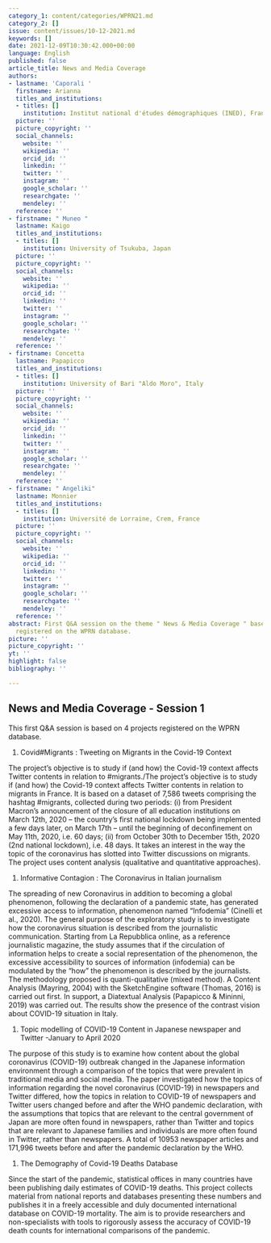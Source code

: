 ```yaml
---
category_1: content/categories/WPRN21.md
category_2: []
issue: content/issues/10-12-2021.md
keywords: []
date: 2021-12-09T10:30:42.000+00:00
language: English
published: false
article_title: News and Media Coverage
authors:
- lastname: 'Caporali '
  firstname: Arianna
  titles_and_institutions:
  - titles: []
    institution: Institut national d'études démographiques (INED), France
  picture: ''
  picture_copyright: ''
  social_channels:
    website: ''
    wikipedia: ''
    orcid_id: ''
    linkedin: ''
    twitter: ''
    instagram: ''
    google_scholar: ''
    researchgate: ''
    mendeley: ''
  reference: ''
- firstname: " Muneo "
  lastname: Kaigo
  titles_and_institutions:
  - titles: []
    institution: University of Tsukuba, Japan
  picture: ''
  picture_copyright: ''
  social_channels:
    website: ''
    wikipedia: ''
    orcid_id: ''
    linkedin: ''
    twitter: ''
    instagram: ''
    google_scholar: ''
    researchgate: ''
    mendeley: ''
  reference: ''
- firstname: Concetta
  lastname: Papapicco
  titles_and_institutions:
  - titles: []
    institution: University of Bari "Aldo Moro", Italy
  picture: ''
  picture_copyright: ''
  social_channels:
    website: ''
    wikipedia: ''
    orcid_id: ''
    linkedin: ''
    twitter: ''
    instagram: ''
    google_scholar: ''
    researchgate: ''
    mendeley: ''
  reference: ''
- firstname: " Angeliki"
  lastname: Monnier
  titles_and_institutions:
  - titles: []
    institution: Université de Lorraine, Crem, France
  picture: ''
  picture_copyright: ''
  social_channels:
    website: ''
    wikipedia: ''
    orcid_id: ''
    linkedin: ''
    twitter: ''
    instagram: ''
    google_scholar: ''
    researchgate: ''
    mendeley: ''
  reference: ''
abstract: First Q&A session on the theme " News & Media Coverage " based on 4 projects
  registered on the WPRN database.
picture: ''
picture_copyright: ''
yt: ''
highlight: false
bibliography: ''

---
```

## News and Media Coverage - Session 1

This first Q&A session is based on 4 projects registered on the WPRN database.

<Youtube yt="xxxxx" caption ="Q&A session News & Media Coverage"></Youtube>

1. Covid#Migrants : Tweeting on Migrants in the Covid-19 Context

The project’s objective is to study if (and how) the Covid-19 context affects Twitter contents in relation to #migrants./The project’s objective is to study if (and how) the Covid-19 context affects Twitter contents in relation to migrants in France. It is based on a dataset of 7,586 tweets comprising the hashtag #migrants, collected during two periods: (i) from President Macron’s announcement of the closure of all education institutions on March 12th, 2020 – the country’s first national lockdown being implemented a few days later, on March 17th – until the beginning of deconfinement on May 11th, 2020, i.e. 60 days; (ii) from October 30th to December 15th, 2020 (2nd national lockdown), i.e. 48 days. It takes an interest in the way the topic of the coronavirus has slotted into Twitter discussions on migrants. The project uses content analysis (qualitative and quantitative approaches).

<Youtube yt="1Xu6gI-7PIs" caption ="Presentation for the World Pandemic Research Network Conference, December 2021"></Youtube>

1. Informative Contagion : The Coronavirus in Italian journalism

The spreading of new Coronavirus in addition to becoming a global phenomenon, following the declaration of a pandemic state, has generated excessive access to information, phenomenon named “Infodemia” (Cinelli et al., 2020). The general purpose of the exploratory study is to investigate how the coronavirus situation is described from the journalistic communication. Starting from La Repubblica online, as a reference journalistic magazine, the study assumes that if the circulation of information helps to create a social representation of the phenomenon, the excessive accessibility to sources of information (infodemia) can be modulated by the “how” the phenomenon is described by the journalists. The methodology proposed is quanti-qualitative (mixed method). A Content Analysis (Mayring, 2004) with the SketchEngine software (Thomas, 2016) is carried out first. In support, a Diatextual Analysis (Papapicco & Mininni, 2019) was carried out. The results show the presence of the contrast vision about COVID-19 situation in Italy.

<Youtube yt="CfKbrSymTLI" caption ="Informative Contagion: The Coronavirus in Italian journalism_WPRN-469352 Project"></Youtube>

1. Topic modelling of COVID-19 Content in Japanese newspaper and Twitter -January to April 2020

The purpose of this study is to examine how content about the global coronavirus (COVID-19) outbreak changed in the Japanese information environment through a comparison of the topics that were prevalent in traditional media and social media. The paper investigated how the topics of information regarding the novel coronavirus (COVID-19) in newspapers and Twitter differed, how the topics in relation to COVID-19 of newspapers and Twitter users changed before and after the WHO pandemic declaration, with the assumptions that topics that are relevant to the central government of Japan are more often found in newspapers, rather than Twitter and topics that are relevant to Japanese families and individuals are more often found in Twitter, rather than newspapers. A total of 10953 newspaper articles and 171,996 tweets before and after the pandemic declaration by the WHO.

<Youtube yt="lo45kaXwtyg" caption ="Topic modelling of COVID-19 Content in Japanese newspaper and Twitter -January to April 2020"></Youtube>

1. The Demography of Covid-19 Deaths Database

Since the start of the pandemic, statistical offices in many countries have been publishing daily estimates of COVID-19 deaths. This project collects material from national reports and databases presenting these numbers and publishes it in a freely accessible and duly documented international database on COVID-19 mortality. The aim is to provide researchers and non-specialists with tools to rigorously assess the accuracy of COVID-19 death counts for international comparisons of the pandemic.

<Youtube yt="QqunHRbkBUo" caption ="The Demography of Covid-19 Deaths Database"></Youtube>
